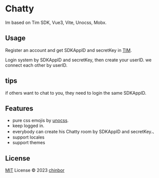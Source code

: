 # Chatty

Im based on Tim SDK, Vue3, Vite, Unocss, Mobx.

## Usage

Register an account and get SDKAppID and secretKey in [TIM](https://console.cloud.tencent.com/im).

Login system by SDKAppID and secretKey, then create your userID. we connect each other by userID.

## tips

if others want to chat to you, they need to login the same SDKAppID.

## Features

* pure css emojis by [unocss](https://unocss.dev/presets/icons).
* keep logged in.
* everybody can create his Chatty room by SDKAppID and secretKey.、
* support locales
* support themes

## License

[MIT](https://github.com/chinbor/Chatty/blob/main/LICENSE) License © 2023 [chinbor](https://github.com/chinbor)
